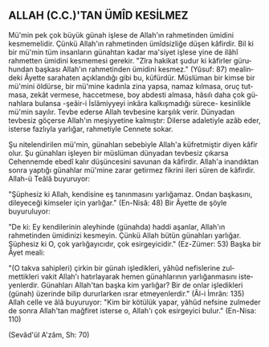 ## ALLAH (C.C.)'TAN ÜMÎD KESİLMEZ

Mü'min pek çok büyük günah işlese de Allah'ın rahmetinden ümidini kesmemelidir. Çünkü Allah'ın rahmetinden ümîdsizliğe düşen kâfirdir. Bil ki bir mü'min tüm insanların günahtan kadar ma'siyet işlese yine de ilâhî rahmetten ümidini kesmemesi gerekir. "Zîra hakikat şudur ki kâfirler güru­hundan başkası Allah'ın rahmetinden ümidini kesmez." (Yûsuf: 87) mealin­deki Âyette sarahaten açıklandığı gibi bu, küfürdür. Müslüman bir kimse bir mü'mini öldürse, bir mü'mine kadınla zina yapsa, namaz kılmasa, oruç tut­masa, zekât vermese, haccetmese, boy abdesti almasa, hâsılı daha çok gü­nahlara bulansa -şeâir-i İslâmiyyeyi inkâra kalkışmadığı sürece- kesinlikle mü'min sayılır. Tevbe ederse Allah tevbesine karşılık verir. Dünyadan tevbesiz göçerse Allah'ın meşiyyetine kalmıştır: Dilerse adaletiyle azâb eder, isterse fazlıyla yarlığar, rahmetiyle Cennete sokar.

Şu nitelendirilen mü'min, günahları sebebiyle Allah'a küfretmiştir diyen kâfir olur. Şu gü­nahları işleyen bir müslüman dünyadan tevbesiz çıkarsa Cehennemde ebedî kalır düşüncesini savunan da kâfirdir. Allah'a inandıktan sonra yaptığı gü­nahlar mü'mine zarar getirmez fikrini ileri süren de kâfirdir. Allah-ü Teâlâ buyuruyor:

"Şüphesiz ki Allah, kendisine eş tanınmasını yarlığamaz. Ondan başka­sını, dileyeceği kimseler için yarlığar." (En-Nisâ: 48) Bir Âyette de şöyle buyuruluyor:

"De ki: Ey kendilerinin aleyhinde (günahda) haddi aşanlar, Allah'ın rahmetinden ümidinizi kesmeyin. Çünkü Allah bütün günahları yarlığar. Şüphesiz ki O, çok yarlığayıcıdır, çok esirgeyicidir." (Ez-Zümer: 53) Başka bir Âyet meali:

"(O takva sahipleri) çirkin bir günah işledikleri, yâhûd nefislerine zul­mettikleri vakit Allah'ı hatırlayarak hemen günahlarının yarlığanmasını iste­yenlerdir. Günahları Allah'tan başka kim yarlığar? Bir de onlar işledikleri (günah) üzerinde bilip dururlarken ısrar etmeyenlerdir." (Âl-i İmrân: 135) Allah celle ve âlâ buyuruyor: "Kim bir kötülük yapar, yâhûd nefsine zulme­der de sonra Allah'tan mağfiret isterse o, Allah'ı çok esirgeyici bulur." (En-Nisa: 110)

(Sevâd'ül A'zâm, Sh: 70)
